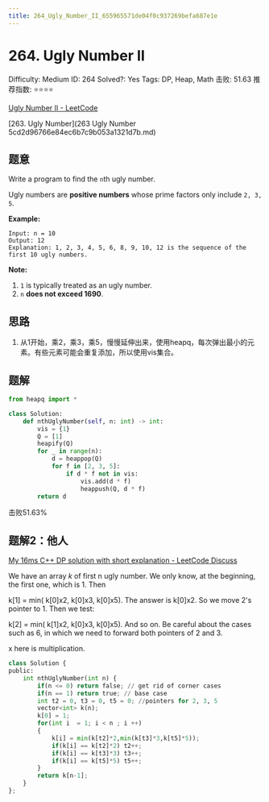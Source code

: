 ```yaml
---
title: 264_Ugly_Number_II_655965571de04f0c937269befa687e1e
---
```


# 264. Ugly Number II

Difficulty: Medium
ID: 264
Solved?: Yes
Tags: DP, Heap, Math
击败: 51.63
推荐指数: ⭐⭐⭐⭐

[Ugly Number II - LeetCode](https://leetcode.com/problems/ugly-number-ii/)

[263. Ugly Number](263 Ugly Number 5cd2d96766e84ec6b7c9b053a1321d7b.md) 

## 题意

Write a program to find the `n`th ugly number.

Ugly numbers are **positive numbers** whose prime factors only include `2, 3, 5`.

**Example:**

```
Input: n = 10
Output: 12
Explanation: 1, 2, 3, 4, 5, 6, 8, 9, 10, 12 is the sequence of the first 10 ugly numbers.
```

**Note:**  

1. `1` is typically treated as an ugly number.
2. `n` **does not exceed 1690**.

## 思路

1. 从1开始，乘2，乘3，乘5，慢慢延伸出来，使用heapq，每次弹出最小的元素。有些元素可能会重复添加，所以使用vis集合。

## 题解

```python
from heapq import *

class Solution:
    def nthUglyNumber(self, n: int) -> int:
        vis = {1}
        Q = [1]
        heapify(Q)
        for _ in range(n):
            d = heappop(Q)
            for f in [2, 3, 5]:
                if d * f not in vis:
                    vis.add(d * f)
                    heappush(Q, d * f)
        return d
```

击败51.63%

## 题解2：他人

[My 16ms C++ DP solution with short explanation - LeetCode Discuss](https://leetcode.com/problems/ugly-number-ii/discuss/69364/My-16ms-C%2B%2B-DP-solution-with-short-explanation)

We have an array *k* of first n ugly number. We only know, at the beginning, the first one, which is 1. Then

k[1] = min( k[0]x2, k[0]x3, k[0]x5). The answer is k[0]x2. So we move 2's pointer to 1. Then we test:

k[2] = min( k[1]x2, k[0]x3, k[0]x5). And so on. Be careful about the cases such as 6, in which we need to forward both pointers of 2 and 3.

x here is multiplication.

```python
class Solution {
public:
    int nthUglyNumber(int n) {
        if(n <= 0) return false; // get rid of corner cases 
        if(n == 1) return true; // base case
        int t2 = 0, t3 = 0, t5 = 0; //pointers for 2, 3, 5
        vector<int> k(n);
        k[0] = 1;
        for(int i  = 1; i < n ; i ++)
        {
            k[i] = min(k[t2]*2,min(k[t3]*3,k[t5]*5));
            if(k[i] == k[t2]*2) t2++; 
            if(k[i] == k[t3]*3) t3++;
            if(k[i] == k[t5]*5) t5++;
        }
        return k[n-1];
    }
};
```